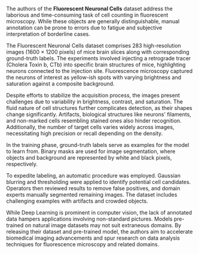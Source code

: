 The authors of the **Fluorescent Neuronal Cells** dataset address the laborious and time-consuming task of cell counting in fluorescent microscopy. While these objects are generally distinguishable, manual annotation can be prone to errors due to fatigue and subjective interpretation of borderline cases.

The Fluorescent Neuronal Cells dataset comprises 283 high-resolution images (1600 × 1200 pixels) of mice brain slices along with corresponding ground-truth labels. The experiments involved injecting a retrograde tracer (Cholera Toxin b, CTb) into specific brain structures of mice, highlighting neurons connected to the injection site. Fluorescence microscopy captured the neurons of interest as yellow-ish spots with varying brightness and saturation against a composite background.

Despite efforts to stabilize the acquisition process, the images present challenges due to variability in brightness, contrast, and saturation. The fluid nature of cell structures further complicates detection, as their shapes change significantly. Artifacts, biological structures like neurons' filaments, and non-marked cells resembling stained ones also hinder recognition. Additionally, the number of target cells varies widely across images, necessitating high precision or recall depending on the density.

In the training phase, ground-truth labels serve as examples for the model to learn from. Binary masks are used for image segmentation, where objects and background are represented by white and black pixels, respectively.

To expedite labeling, an automatic procedure was employed. Gaussian blurring and thresholding were applied to identify potential cell candidates. Operators then reviewed results to remove false positives, and domain experts manually segmented remaining images. The dataset includes challenging examples with artifacts and crowded objects.

While Deep Learning is prominent in computer vision, the lack of annotated data hampers applications involving non-standard pictures. Models pre-trained on natural image datasets may not suit extraneous domains. By releasing their dataset and pre-trained model, the authors aim to accelerate biomedical imaging advancements and spur research on data analysis techniques for fluorescence microscopy and related domains.
